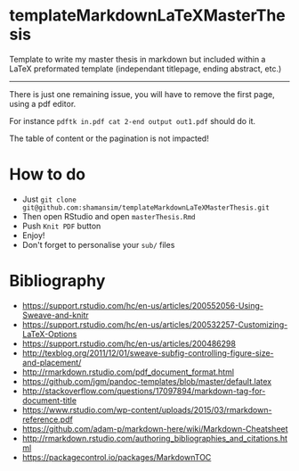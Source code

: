 # templateMarkdownLaTeXMasterThesis
Template to write my master thesis in markdown but included within a LaTeX preformated template (independant titlepage, ending abstract, etc.)

---

There is just one remaining issue, you will have to remove the first page, using a pdf editor. 

For instance `pdftk in.pdf cat 2-end output out1.pdf` should do it.

The table of content or the pagination is not impacted!

How to do
=========

- Just `git clone git@github.com:shamansim/templateMarkdownLaTeXMasterThesis.git`
- Then open RStudio and open `masterThesis.Rmd`
- Push `Knit PDF` button
- Enjoy!
- Don't forget to personalise your `sub/` files

Bibliography
============
- https://support.rstudio.com/hc/en-us/articles/200552056-Using-Sweave-and-knitr
- https://support.rstudio.com/hc/en-us/articles/200532257-Customizing-LaTeX-Options
- https://support.rstudio.com/hc/en-us/articles/200486298
- http://texblog.org/2011/12/01/sweave-subfig-controlling-figure-size-and-placement/
- http://rmarkdown.rstudio.com/pdf_document_format.html
- https://github.com/jgm/pandoc-templates/blob/master/default.latex
- http://stackoverflow.com/questions/17097894/markdown-tag-for-document-title
- https://www.rstudio.com/wp-content/uploads/2015/03/rmarkdown-reference.pdf
- https://github.com/adam-p/markdown-here/wiki/Markdown-Cheatsheet
- http://rmarkdown.rstudio.com/authoring_bibliographies_and_citations.html
- https://packagecontrol.io/packages/MarkdownTOC
